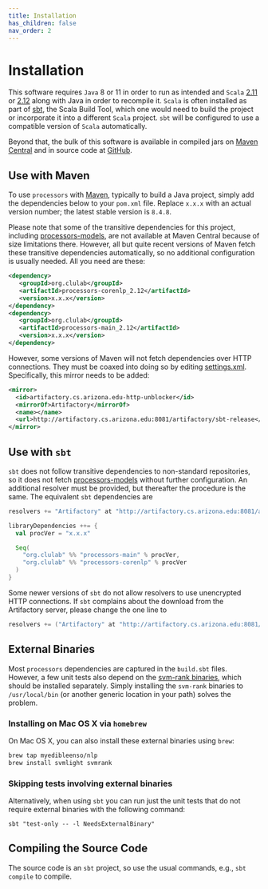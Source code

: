 ```yaml
---
title: Installation
has_children: false
nav_order: 2
---
```


# Installation

This software requires `Java` 8 or 11 in order to run as intended and `Scala` [2.11](https://www.scala-lang.org/download/2.11.12.html) or [2.12](https://www.scala-lang.org/download/2.12.15.html) along with Java in order to recompile it.  `Scala` is often installed as part of [sbt](https://www.scala-sbt.org/download.html), the Scala Build Tool, which one would need to build the project or incorporate it into a different `Scala` project.  `sbt` will be configured to use a compatible version of `Scala` automatically.

Beyond that, the bulk of this software is available in compiled jars on [Maven Central](https://search.maven.org/search?q=g:org.clulab%20a:processors*) and in source code at [GitHub](https://github.com/clulab/processors).

## Use with Maven

To use `processors` with [Maven](https://maven.apache.org/index.html), typically to build a Java project, simply add the dependencies below to your `pom.xml` file.  Replace `x.x.x` with an actual version number; the latest stable version is `8.4.8`.

Please note that some of the transitive dependencies for this project, including [processors-models](http://artifactory.cs.arizona.edu:8081/artifactory/webapp/#/artifacts/browse/tree/General/sbt-release/org/clulab/processors-models), are not available at Maven Central because of size limitations there. However, all but quite recent versions of Maven fetch these transitive dependencies automatically, so no additional configuration is usually needed. All you need are these:

```xml
<dependency>
   <groupId>org.clulab</groupId>
   <artifactId>processors-corenlp_2.12</artifactId>
   <version>x.x.x</version>
</dependency>
<dependency>
   <groupId>org.clulab</groupId>
   <artifactId>processors-main_2.12</artifactId>
   <version>x.x.x</version>
</dependency>
```

However, some versions of Maven will not fetch dependencies over HTTP connections.  They must be coaxed into doing so by editing [settings.xml](https://maven.apache.org/settings.html).  Specifically, this mirror needs to be added:

```xml
<mirror>
  <id>artifactory.cs.arizona.edu-http-unblocker</id>
  <mirrorOf>Artifactory</mirrorOf>
  <name></name>
  <url>http://artifactory.cs.arizona.edu:8081/artifactory/sbt-release</url>
</mirror>
```

## Use with `sbt`

`sbt` does not follow transitive dependencies to non-standard repositories, so it does not fetch [processors-models](http://artifactory.cs.arizona.edu:8081/artifactory/webapp/#/artifacts/browse/tree/General/sbt-release/org/clulab/processors-models) without further configuration.  An additional resolver must be provided, but thereafter the procedure is the same.  The equivalent `sbt` dependencies are

```scala
resolvers += "Artifactory" at "http://artifactory.cs.arizona.edu:8081/artifactory/sbt-release"

libraryDependencies ++= {
  val procVer = "x.x.x"

  Seq(
    "org.clulab" %% "processors-main" % procVer,
    "org.clulab" %% "processors-corenlp" % procVer
  )
}
```
Some newer versions of `sbt` do not allow resolvers to use unencrypted HTTP connections.  If `sbt` complains about the download from the Artifactory server, please change the one line to
```scala
resolvers += ("Artifactory" at "http://artifactory.cs.arizona.edu:8081/artifactory/sbt-release").withAllowInsecureProtocol(true)
```

## External Binaries

Most `processors` dependencies are captured in the `build.sbt` files. However, a few unit tests also depend on the [svm-rank binaries](https://www.cs.cornell.edu/people/tj/svm_light/svm_rank.html), which should be installed separately. Simply installing the `svm-rank` binaries to `/usr/local/bin` (or another generic location in your path) solves the problem.

### Installing on Mac OS X via `homebrew`

On Mac OS X, you can also install these external binaries using `brew`:

```bash
brew tap myedibleenso/nlp
brew install svmlight svmrank
```

### Skipping tests involving external binaries

Alternatively, when using `sbt` you can run just the unit tests that do not require external binaries with the following command:

```shell
sbt "test-only -- -l NeedsExternalBinary"
```

## Compiling the Source Code

The source code is an `sbt` project, so use the usual commands, e.g., `sbt compile` to compile.
